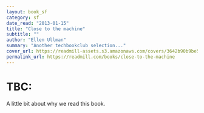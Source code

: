 ```yaml
---
layout: book_sf
category: sf
date_read: "2013-01-15"
title: "Close to the machine"
subtitle: ""
author: "Ellen Ullman"
summary: "Another techbookclub selection..."
cover_url: https://readmill-assets.s3.amazonaws.com/covers/3642b90b9be51db488093b66e5587875-original.png?1346003695
permalink_url: https://readmill.com/books/close-to-the-machine
---
```


# TBC:
A little bit about why we read this book.

